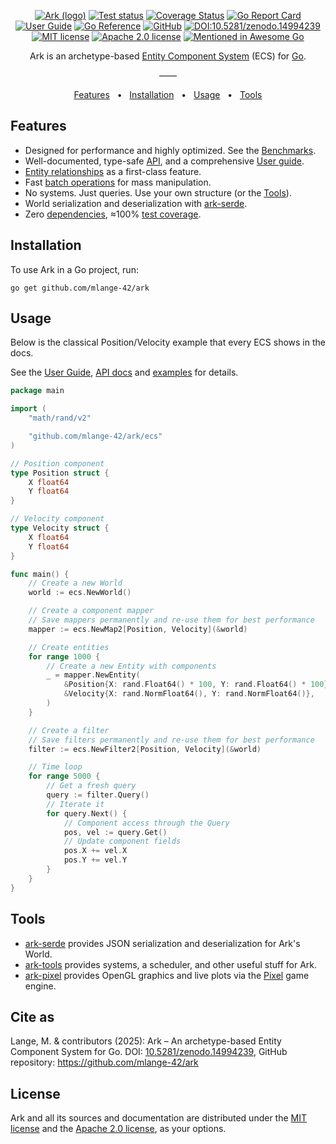 <div align="center" width="100%">

[![Ark (logo)](https://github.com/user-attachments/assets/4bbe57c6-2e16-43be-ad5e-0cf26c220f21)](https://github.com/mlange-42/ark)
[![Test status](https://img.shields.io/github/actions/workflow/status/mlange-42/ark/tests.yml?branch=main&label=Tests&logo=github)](https://github.com/mlange-42/ark/actions/workflows/tests.yml)
[![Coverage Status](https://img.shields.io/coverallsCoverage/github/mlange-42/ark?logo=coveralls)](https://badge.coveralls.io/github/mlange-42/ark?branch=main)
[![Go Report Card](https://goreportcard.com/badge/github.com/mlange-42/ark)](https://goreportcard.com/report/github.com/mlange-42/ark)
[![User Guide](https://img.shields.io/badge/user_guide-%23007D9C?logo=go&logoColor=white&labelColor=gray)](https://mlange-42.github.io/ark/)
[![Go Reference](https://img.shields.io/badge/reference-%23007D9C?logo=go&logoColor=white&labelColor=gray)](https://pkg.go.dev/github.com/mlange-42/ark)
[![GitHub](https://img.shields.io/badge/github-repo-blue?logo=github)](https://github.com/mlange-42/ark)
[![DOI:10.5281/zenodo.14994239](https://img.shields.io/badge/10.5281%2Fzenodo.14994239-blue?label=doi)](https://doi.org/10.5281/zenodo.14994239)
[![MIT license](https://img.shields.io/badge/MIT-brightgreen?label=license)](https://github.com/mlange-42/ark/blob/main/LICENSE-MIT)
[![Apache 2.0 license](https://img.shields.io/badge/Apache%202.0-brightgreen?label=license)](https://github.com/mlange-42/ark/blob/main/LICENSE-APACHE)
[![Mentioned in Awesome Go](https://awesome.re/mentioned-badge.svg)](https://github.com/avelino/awesome-go)

Ark is an archetype-based [Entity Component System](https://en.wikipedia.org/wiki/Entity_component_system) (ECS) for [Go](https://go.dev/).

&mdash;&mdash;

[Features](#features) &nbsp; &bull; &nbsp; [Installation](#installation) &nbsp; &bull; &nbsp; [Usage](#usage) &nbsp; &bull; &nbsp; [Tools](#tools)
</div>

## Features

- Designed for performance and highly optimized. See the [Benchmarks](https://mlange-42.github.io/ark/benchmarks/).
- Well-documented, type-safe [API](https://pkg.go.dev/github.com/mlange-42/ark), and a comprehensive [User guide](https://mlange-42.github.io/ark/).
- [Entity relationships](https://mlange-42.github.io/ark/relations/) as a first-class feature.
- Fast [batch operations](https://mlange-42.github.io/ark/batch/) for mass manipulation.
- No systems. Just queries. Use your own structure (or the [Tools](https://github.com/mlange-42/ark#tools)).
- World serialization and deserialization with [ark-serde](https://github.com/mlange-42/ark-serde).
- Zero [dependencies](https://github.com/mlange-42/ark/blob/main/go.mod), &approx;100% [test coverage](https://badge.coveralls.io/github/mlange-42/ark?branch=main).

## Installation

To use Ark in a Go project, run:

```shell
go get github.com/mlange-42/ark
```

## Usage

Below is the classical Position/Velocity example that every ECS shows in the docs.

See the [User Guide](https://mlange-42.github.io/ark/), [API docs](https://pkg.go.dev/github.com/mlange-42/ark) and [examples](https://github.com/mlange-42/ark/tree/main/examples) for details.

```go
package main

import (
	"math/rand/v2"

	"github.com/mlange-42/ark/ecs"
)

// Position component
type Position struct {
	X float64
	Y float64
}

// Velocity component
type Velocity struct {
	X float64
	Y float64
}

func main() {
	// Create a new World
	world := ecs.NewWorld()

	// Create a component mapper
	// Save mappers permanently and re-use them for best performance
	mapper := ecs.NewMap2[Position, Velocity](&world)

	// Create entities
	for range 1000 {
		// Create a new Entity with components
		_ = mapper.NewEntity(
			&Position{X: rand.Float64() * 100, Y: rand.Float64() * 100},
			&Velocity{X: rand.NormFloat64(), Y: rand.NormFloat64()},
		)
	}

	// Create a filter
	// Save filters permanently and re-use them for best performance
	filter := ecs.NewFilter2[Position, Velocity](&world)

	// Time loop
	for range 5000 {
		// Get a fresh query
		query := filter.Query()
		// Iterate it
		for query.Next() {
			// Component access through the Query
			pos, vel := query.Get()
			// Update component fields
			pos.X += vel.X
			pos.Y += vel.Y
		}
	}
}
```

## Tools

- [ark-serde](https://github.com/mlange-42/ark-serde) provides JSON serialization and deserialization for Ark's World.
- [ark-tools](https://github.com/mlange-42/ark-tools) provides systems, a scheduler, and other useful stuff for Ark.
- [ark-pixel](https://github.com/mlange-42/ark-pixel) provides OpenGL graphics and live plots via the [Pixel](https://github.com/gopxl/pixel) game engine.

## Cite as

Lange, M. & contributors (2025): Ark &ndash; An archetype-based Entity Component System for Go. DOI: [10.5281/zenodo.14994239](https://doi.org/10.5281/zenodo.14994239),  GitHub repository: https://github.com/mlange-42/ark

## License

Ark and all its sources and documentation are distributed under the [MIT license](./LICENSE-MIT) and the [Apache 2.0 license](./LICENSE-APACHE), as your options.
